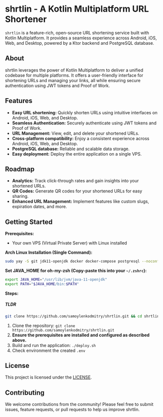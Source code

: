 # shrtlin - A Kotlin Multiplatform URL Shortener
`shrtlin` is a feature-rich, open-source URL shortening service built with Kotlin Multiplatform.
It provides a seamless experience across Android, iOS, Web, and Desktop, powered by a Ktor backend and PostgreSQL database.

## About

shrtlin leverages the power of Kotlin Multiplatform to deliver a unified codebase for multiple platforms. It offers a user-friendly interface for shortening URLs and managing your links, all while ensuring secure authentication using JWT tokens and Proof of Work.

## Features

* **Easy URL shortening:** Quickly shorten URLs using intuitive interfaces on Android, iOS, Web, and Desktop.
* **Seamless Authentication:** Securely authenticate using JWT tokens and Proof of Work.
* **URL Management:** View, edit, and delete your shortened URLs.
* **Cross-platform compatibility:** Enjoy a consistent experience across Android, iOS, Web, and Desktop.
* **PostgreSQL database:**  Reliable and scalable data storage.
* **Easy deployment:** Deploy the entire application on a single VPS.

## Roadmap

* **Analytics:** Track click-through rates and gain insights into your shortened URLs.
* **QR Codes:** Generate QR codes for your shortened URLs for easy sharing.
* **Enhanced URL Management:** Implement features like custom slugs, expiration dates, and more.

## Getting Started

**Prerequisites:**

* Your own VPS (Virtual Private Server) with Linux installed

**Arch Linux Installation (Single Command):**

```bash
sudo yay -S git jdk11-openjdk docker docker-compose postgresql --noconfirm 
```

**Set JAVA_HOME for oh-my-zsh (Copy-paste this into your `~/.zshrc`):**

```bash
export JAVA_HOME="/usr/lib/jvm/java-11-openjdk"
export PATH="$JAVA_HOME/bin:$PATH"
```

**Steps:**

##### TLDR
```bash
git clone https://github.com/samoylenkodmitry/shrtlin.git && cd shrtlin && chmod +x ./deploy.sh && ./deploy.sh
```

1. Clone the repository: `git clone https://github.com/samoylenkodmitry/shrtlin.git`
2. **Ensure the prerequisites are installed and configured as described above.**
3. Build and run the application: `./deploy.sh`
4. Check environment the created `.env`

## License

This project is licensed under the [LICENSE](LICENSE).

## Contributing

We welcome contributions from the community! Please feel free to submit issues, feature requests, or pull requests to help us improve shrtlin.